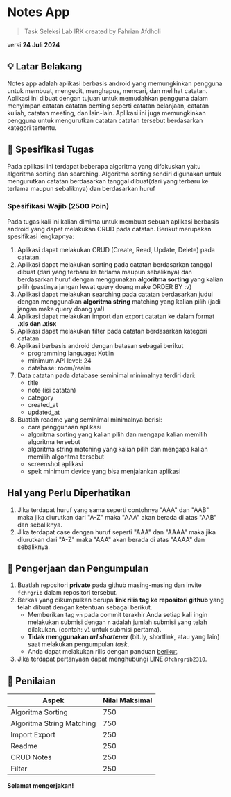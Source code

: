 # Notes App
> Task Seleksi Lab IRK created by Fahrian Afdholi

versi **24 Juli 2024**



## 💡 Latar Belakang
Notes app adalah aplikasi berbasis android yang memungkinkan pengguna untuk membuat, mengedit, menghapus, mencari, dan melihat catatan. Aplikasi ini dibuat dengan tujuan untuk memudahkan pengguna dalam menyimpan catatan catatan penting seperti catatan belanjaan, catatan kuliah, catatan meeting, dan lain-lain. Aplikasi ini juga memungkinkan pengguna untuk mengurutkan catatan catatan tersebut berdasarkan kategori tertentu.


## 📝 Spesifikasi Tugas
Pada aplikasi ini terdapat beberapa algoritma yang difokuskan yaitu algoritma sorting dan searching. Algoritma sorting sendiri digunakan untuk mengurutkan catatan berdasarkan tanggal dibuat(dari yang terbaru ke terlama maupun sebaliknya) dan berdasarkan huruf


### Spesifikasi Wajib (2500 Poin)
Pada tugas kali ini kalian diminta untuk membuat sebuah aplikasi berbasis android yang dapat melakukan CRUD pada catatan. Berikut merupakan spesifikasi lengkapnya:
1. Aplikasi dapat melakukan CRUD (Create, Read, Update, Delete) pada catatan.
2. Aplikasi dapat melakukan sorting pada catatan berdasarkan tanggal dibuat (dari yang terbaru ke terlama maupun sebaliknya) dan berdasarkan huruf dengan menggunakan **algoritma sorting** yang kalian pilih (pastinya jangan lewat query doang make ORDER BY :v)
3. Aplikasi dapat melakukan searching pada catatan berdasarkan judul dengan menggunakan **algoritma string** matching yang kalian pilih (jadi jangan make query doang ya!)
4. Aplikasi dapat melakukan import dan export catatan ke dalam format **.xls dan .xlsx**
5. Aplikasi dapat melakukan filter pada catatan berdasarkan kategori catatan
6. Aplikasi berbasis android dengan batasan sebagai berikut
   - programming language: Kotlin
   - minimum API level: 24
   - database: room/realm
7. Data catatan pada database seminimal minimalnya terdiri dari:
   - title
   - note (isi catatan)
   - category
   - created_at
   - updated_at
8. Buatlah readme yang seminimal minimalnya berisi:
   - cara penggunaan aplikasi
   - algoritma sorting yang kalian pilih dan mengapa kalian memilih algoritma tersebut
   - algoritma string matching yang kalian pilih dan mengapa kalian memilih algoritma tersebut
   - screenshot aplikasi
   - spek minimum device yang bisa menjalankan aplikasi

## Hal yang Perlu Diperhatikan
1. Jika terdapat huruf yang sama seperti contohnya "AAA" dan "AAB" maka jika diurutkan dari "A-Z" maka "AAA" akan berada di atas "AAB" dan sebaliknya.
2. Jika terdapat case dengan huruf seperti "AAA" dan "AAAA" maka jika diurutkan dari "A-Z" maka "AAA" akan berada di atas "AAAA" dan sebaliknya.

## 📂 Pengerjaan dan Pengumpulan
1. Buatlah repositori **private** pada github masing-masing dan invite `fchrgrib` dalam repositori tersebut.
2. Berkas yang dikumpulkan berupa **link rilis tag ke repositori github** yang telah dibuat dengan ketentuan sebagai berikut.
    - Memberikan tag `vn` pada commit terakhir Anda setiap kali ingin melakukan submisi dengan `n` adalah jumlah submisi yang telah dilakukan. (contoh: `v1` untuk submisi pertama).
    - **Tidak menggunakan *url shortener*** (bit.ly, shortlink, atau yang lain) saat melakukan pengumpulan *task*.
    - Anda dapat melakukan rilis dengan panduan [berikut](https://docs.github.com/en/repositories/releasing-projects-on-github/managing-releases-in-a-repository).
3. Jika terdapat pertanyaan dapat menghubungi LINE `@fchrgrib2310`.

## 📌 Penilaian
| Aspek                     | Nilai Maksimal |
|---------------------------|----------------|
| Algoritma Sorting         | 750            |
| Algoritma String Matching | 750            |
| Import Export             | 250            |
| Readme                    | 250            |
| CRUD Notes                | 250            |
| Filter                    | 250            |


**Selamat mengerjakan!**
